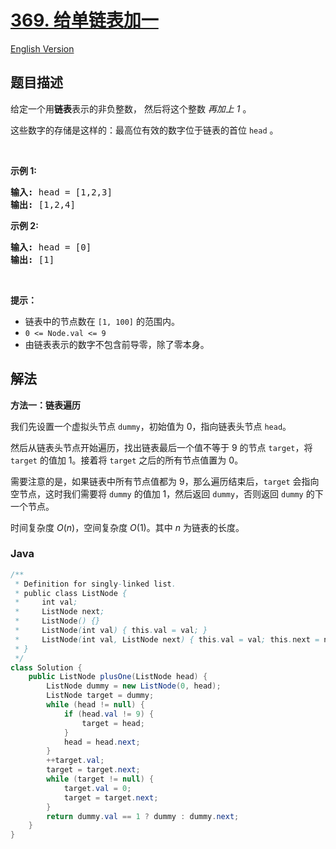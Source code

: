 # [369. 给单链表加一](https://leetcode.cn/problems/plus-one-linked-list)

[English Version](/solution/0300-0399/0369.Plus%20One%20Linked%20List/README_EN.md)

## 题目描述

<!-- 这里写题目描述 -->

<p>给定一个用<strong>链表</strong>表示的非负整数， 然后将这个整数&nbsp;<em>再加上 1</em> 。</p>

<p>这些数字的存储是这样的：最高位有效的数字位于链表的首位<meta charset="UTF-8" />&nbsp;<code>head</code>&nbsp;。</p>

<p>&nbsp;</p>

<p><strong>示例 1:</strong></p>

<pre>
<strong>输入: </strong>head = [1,2,3]
<strong>输出: </strong>[1,2,4]
</pre>

<p><meta charset="UTF-8" /></p>

<p><strong>示例</strong><strong>&nbsp;2:</strong></p>

<pre>
<strong>输入: </strong>head = [0]
<strong>输出: </strong>[1]
</pre>

<p>&nbsp;</p>

<p><strong>提示：</strong></p>

<ul>
	<li>链表中的节点数在<meta charset="UTF-8" />&nbsp;<code>[1, 100]</code>&nbsp;的范围内。</li>
	<li><code>0 &lt;= Node.val &lt;= 9</code></li>
	<li>由链表表示的数字不包含前导零，除了零本身。</li>
</ul>

## 解法

**方法一：链表遍历**

我们先设置一个虚拟头节点 `dummy`，初始值为 $0$，指向链表头节点 `head`。

然后从链表头节点开始遍历，找出链表最后一个值不等于 $9$ 的节点 `target`，将 `target` 的值加 $1$。接着将 `target` 之后的所有节点值置为 $0$。

需要注意的是，如果链表中所有节点值都为 $9$，那么遍历结束后，`target` 会指向空节点，这时我们需要将 `dummy` 的值加 $1$，然后返回 `dummy`，否则返回 `dummy` 的下一个节点。

时间复杂度 $O(n)$，空间复杂度 $O(1)$。其中 $n$ 为链表的长度。

### **Java**

```java
/**
 * Definition for singly-linked list.
 * public class ListNode {
 *     int val;
 *     ListNode next;
 *     ListNode() {}
 *     ListNode(int val) { this.val = val; }
 *     ListNode(int val, ListNode next) { this.val = val; this.next = next; }
 * }
 */
class Solution {
    public ListNode plusOne(ListNode head) {
        ListNode dummy = new ListNode(0, head);
        ListNode target = dummy;
        while (head != null) {
            if (head.val != 9) {
                target = head;
            }
            head = head.next;
        }
        ++target.val;
        target = target.next;
        while (target != null) {
            target.val = 0;
            target = target.next;
        }
        return dummy.val == 1 ? dummy : dummy.next;
    }
}
```
